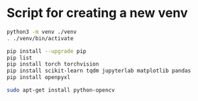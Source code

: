 # Script for creating a new venv

```bash
python3 -m venv ./venv
. ./venv/bin/activate

pip install --upgrade pip
pip list
pip install torch torchvision
pip install scikit-learn tqdm jupyterlab matplotlib pandas
pip install openpyxl

sudo apt-get install python-opencv
```
